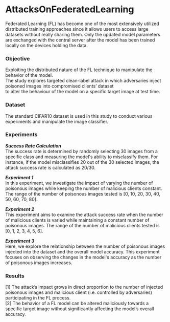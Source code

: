 # AttacksOnFederatedLearning 

Federated Learning (FL) has become one of the most extensively utilized distributed training approaches since it allows users to access large datasets without really sharing them. Only the updated model parameters are exchanged with the central server after the model has been trained locally on the devices holding the data. <br>

 <h3> Objective </h3> 
Exploiting the distributed nature of the FL technique to manipulate the behavior of the model. <br>
The study explores targeted clean-label attack in which adversaries inject poisoned images into compromised clients’ dataset <br>
to alter the behaviour of the model on a specific target image at test time. <br>

<h3> Dataset </h3>
The standard CIFAR10 dataset is used in this study to conduct various experiments and manipulate the image classifier. 

<h3> Experiments </h3>

***Success Rate Calculation*** <br>
The success rate is determined by randomly selecting 30 images from a specific class and measuring the model's ability to misclassify them. For instance, if the model misclassifies 20 out of the 30 selected images, the attack success rate is calculated as 20/30. <br>

***Experiment 1*** <br>
In this experiment, we investigate the impact of varying the number of poisonous images while keeping the number of malicious clients constant. The range of the number of poisonous images tested is [0, 10, 20, 30, 40, 50, 60, 70, 80]. <br>

***Experiment 2***<br>
This experiment aims to examine the attack success rate when the number of malicious clients is varied while maintaining a constant number of poisonous images. The range of the number of malicious clients tested is [0, 1, 2, 3, 4, 5, 6]. <br>

***Experiment 3***<br>
Here, we explore the relationship between the number of poisonous images injected into the dataset and the overall model accuracy. This experiment focuses on observing the changes in the model's accuracy as the number of poisonous images increases. <br>

<h3> Results </h3>
[1] The attack’s impact grows in direct proportion to the number of injected poisonous images and malicious client (i.e. controlled by adversaries) participating in the FL process. <br>
[2] The behavior of a FL model can be altered maliciously towards a specific target image without significantly affecting the model’s overall accuracy. <br>


